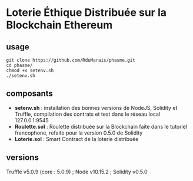 # Loterie Éthique Distribuée sur la Blockchain Ethereum

## usage
```
git clone https://github.com/RduMarais/phasme.git
cd phasme/
chmod +x setenv.sh
./setenv.sh
```

## composants

 * **setenv.sh** : installation des bonnes versions de NodeJS, Solidity et Truffle, compilation des contrats et test dans le réseau local 127.0.0.1:9545
 * **Roulette.sol** : Roulette distribuée sur la Blockchain faite dans le tutoriel francophone, refaite pour la version 0.5.0 de Solidity
 * **Loterie.sol** : Smart Contract de la loterie distribuée

## versions

Truffle v5.0.9 (core : 5.0.9) ; 
Node v10.15.2 ; 
Solidity v0.5.0